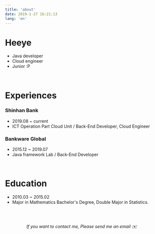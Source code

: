 ```yaml
---
title: 'about'
date: 2019-1-27 16:21:13
lang: 'en'
---
```


# Heeye

+ Java developer
+ Cloud engineer
+ Junior :P

<br/>

# Experiences
### Shinhan Bank
+ 2019.08 ~ current
+ ICT Operation Part Cloud Unit / Back-End Developer, Cloud Engineer

### Bankware Global
+ 2015.12 ~ 2019.07
+ Java framework Lab / Back-End Developer

<br/>

# Education
+ 2010.03 ~ 2015.02
+ Major in Mathematics Bachelor's Degree, Double Major in Statistics.



<br/><br/>
<div align="center">


_If you want to contact me, Please send me an email ✉️_
</div>

